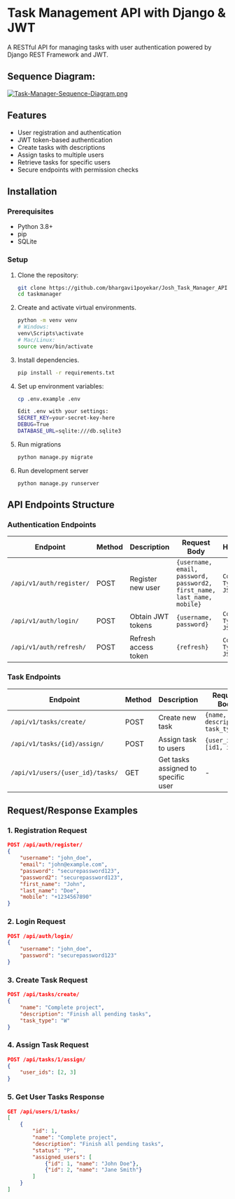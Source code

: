 # Task Management API with Django & JWT

A RESTful API for managing tasks with user authentication powered by Django REST Framework and JWT.

## Sequence Diagram: 

[![Task-Manager-Sequence-Diagram.png](https://i.postimg.cc/d3Vy1bvF/Task-Manager-Sequence-Diagram.png)](https://postimg.cc/xJBCpFcp)

## Features

- User registration and authentication
- JWT token-based authentication
- Create tasks with descriptions
- Assign tasks to multiple users
- Retrieve tasks for specific users
- Secure endpoints with permission checks

## Installation

### Prerequisites
- Python 3.8+
- pip
- SQLite

### Setup

1. Clone the repository:
   ```bash
   git clone https://github.com/bhargavi1poyekar/Josh_Task_Manager_API.git
   cd taskmanager
2. Create and activate virtual environments. 
    ```bash
    python -m venv venv
    # Windows:
    venv\Scripts\activate
    # Mac/Linux:
    source venv/bin/activate
3. Install dependencies.
    ```bash
    pip install -r requirements.txt
4. Set up environment variables:
    ```bash
    cp .env.example .env
    
    Edit .env with your settings:
    SECRET_KEY=your-secret-key-here
    DEBUG=True
    DATABASE_URL=sqlite:///db.sqlite3 
5. Run migrations
    ```bash
    python manage.py migrate

6. Run development server
    ```
    python manage.py runserver

## API Endpoints Structure

### Authentication Endpoints

| Endpoint                | Method | Description                          | Request Body                                                                 | Headers               |
|-------------------------|--------|--------------------------------------|------------------------------------------------------------------------------|-----------------------|
| `/api/v1/auth/register/`   | POST   | Register new user                    | `{username, email, password, password2, first_name, last_name, mobile}`     | `Content-Type: JSON` |
| `/api/v1/auth/login/`      | POST   | Obtain JWT tokens                   | `{username, password}`                                                      | `Content-Type: JSON` |
| `/api/v1/auth/refresh/`    | POST   | Refresh access token                 | `{refresh}`                                                                 | `Content-Type: JSON` |

### Task Endpoints

| Endpoint                      | Method | Description                          | Request Body                                                                 | Headers                           |
|-------------------------------|--------|--------------------------------------|------------------------------------------------------------------------------|-----------------------------------|
| `/api/v1/tasks/create/`          | POST   | Create new task                      | `{name, description, task_type}`                                            | `Authorization: Bearer <token>`   |
| `/api/v1/tasks/{id}/assign/`     | POST   | Assign task to users                 | `{user_ids: [id1, id2]}`                                                    | `Authorization: Bearer <token>`   |
| `/api/v1/users/{user_id}/tasks/` | GET    | Get tasks assigned to specific user  | -                                                                           | `Authorization: Bearer <token>`   |

## Request/Response Examples

### 1. Registration Request
```json
POST /api/auth/register/
{
    "username": "john_doe",
    "email": "john@example.com",
    "password": "securepassword123",
    "password2": "securepassword123",
    "first_name": "John",
    "last_name": "Doe",
    "mobile": "+1234567890"
}
```
### 2. Login Request
```json
POST /api/auth/login/
{
    "username": "john_doe",
    "password": "securepassword123"
}
```
### 3. Create Task Request
```json
POST /api/tasks/create/
{
    "name": "Complete project",
    "description": "Finish all pending tasks",
    "task_type": "W"
}
```
### 4. Assign Task Request
```json
POST /api/tasks/1/assign/
{
    "user_ids": [2, 3]
}
```
### 5. Get User Tasks Response
```json
GET /api/users/1/tasks/
[
    {
        "id": 1,
        "name": "Complete project",
        "description": "Finish all pending tasks",
        "status": "P",
        "assigned_users": [
            {"id": 1, "name": "John Doe"},
            {"id": 2, "name": "Jane Smith"}
        ]
    }
]



